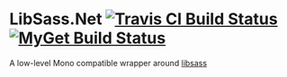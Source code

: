 LibSass.Net [![Travis CI Build Status](https://img.shields.io/travis/Nemo157/LibSass.Net.svg?style=flat-square&label=Mono)](https://travis-ci.org/Nemo157/LibSass.Net) [![MyGet Build Status](https://www.myget.org/BuildSource/Badge/nemo157?identifier=e9b68c81-896b-4981-a55d-7641a6a658bc)](https://www.myget.org/)
===========

A low-level Mono compatible wrapper around [libsass](http://github.com/sass/libsass)

